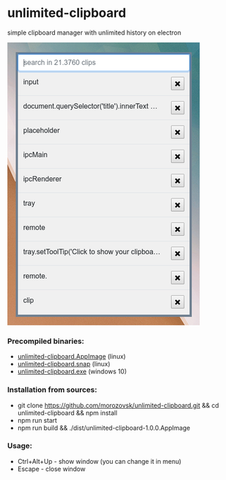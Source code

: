 # unlimited-clipboard

simple clipboard manager with unlimited history on electron

![unlimited_clipboard.png](https://raw.githubusercontent.com/morozovsk/unlimited-clipboard/master/unlimited_clipboard.png)

### Precompiled binaries:
* [unlimited-clipboard.AppImage](https://github.com/morozovsk/unlimited-clipboard/raw/master/dist/unlimited-clipboard.AppImage) (linux)
* [unlimited-clipboard.snap](https://github.com/morozovsk/unlimited-clipboard/raw/master/dist/unlimited-clipboard.snap) (linux)
* [unlimited-clipboard.exe](https://github.com/morozovsk/unlimited-clipboard/raw/master/dist/unlimited-clipboard.exe) (windows 10)

### Installation from sources:
* git clone https://github.com/morozovsk/unlimited-clipboard.git && cd unlimited-clipboard && npm install
* npm run start
* npm run build && ./dist/unlimited-clipboard-1.0.0.AppImage

### Usage:
* Ctrl+Alt+Up - show window (you can change it in menu)
* Escape - close window
